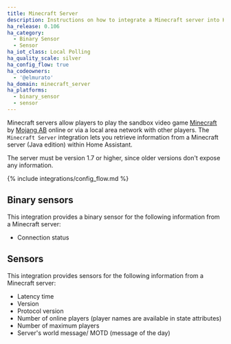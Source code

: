 ```yaml
---
title: Minecraft Server
description: Instructions on how to integrate a Minecraft server into Home Assistant.
ha_release: 0.106
ha_category:
  - Binary Sensor
  - Sensor
ha_iot_class: Local Polling
ha_quality_scale: silver
ha_config_flow: true
ha_codeowners:
  - '@elmurato'
ha_domain: minecraft_server
ha_platforms:
  - binary_sensor
  - sensor
---
```


Minecraft servers allow players to play the sandbox video game [Minecraft](https://www.minecraft.net/en-us) by [Mojang AB](https://www.mojang.com) online or via a local area network with other players. The `Minecraft Server` integration lets you retrieve information from a Minecraft server (Java edition) within Home Assistant.

<div class='note'>
The server must be version 1.7 or higher, since older versions don't expose any information.
</div>

{% include integrations/config_flow.md %}

## Binary sensors

This integration provides a binary sensor for the following information from a Minecraft server:

- Connection status

## Sensors

This integration provides sensors for the following information from a Minecraft server:

- Latency time
- Version
- Protocol version
- Number of online players (player names are available in state attributes)
- Number of maximum players
- Server's world message/ MOTD (message of the day)
